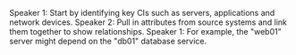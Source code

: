 Speaker 1: Start by identifying key CIs such as servers, applications and network devices.
Speaker 2: Pull in attributes from source systems and link them together to show relationships.
Speaker 1: For example, the "web01" server might depend on the "db01" database service.
